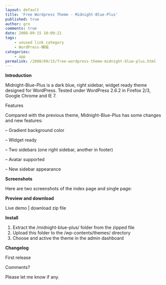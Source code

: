 ```yaml
---
layout: default
title: 'Free Wordpress Theme - Midnight-Blue-Plus'
published: true
author: gro
comments: true
date: 2008-09-15 10:09:21
tags:
    - unused link category
    - WordPress-模板
categories:
    - app
permalink: /2008/09/15/free-wordpress-theme-midnight-blue-plus.html
---
```

**Introduction**


  Midnight-Blue-Plus is a dark blue, right sidebar, widget ready theme designed for WordPress. Tested under WordPress 2.6.2 in Firefox 2/3, Google Chrome and IE 7.


Features


  Compared with the previous theme, Midnight-Blue-Plus has some changes and new features:



  &#8211; Gradient background color



  &#8211; Widget ready



  &#8211; Two sidebars (one right sidebar, another in footer)



  &#8211; Avatar supported



  &#8211; New sidebar appearance


**Screenshots**


  Here are two screenshots of the index page and single page:



   


**Preview and download**


  Live demo | download zip file


**Install**

  1. Extract the /midnight-blue-plus/ folder from the zipped file
  2. Upload this folder to the /wp-contents/themes/ directory
  3. Choose and active the theme in the admin dashboard

**Changelog**


  First release


Comments?


  Please let me know if any.
